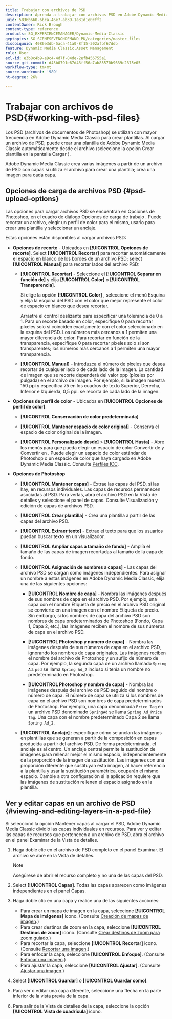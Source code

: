 ```yaml
---
title: Trabajar con archivos de PSD
description: Aprenda a trabajar con archivos PSD en Adobe Dynamic Media Classic.
uuid: 5836b660-6bca-46e7-ab39-1a31d1e0cff2
contentOwner: Rick Brough
content-type: reference
products: SG_EXPERIENCEMANAGER/Dynamic-Media-Classic
geptopics: SG_SCENESEVENONDEMAND_PK/categories/master_files
discoiquuid: 4086e3db-5aca-41a0-8f15-302afbf67ddb
feature: Dynamic Media Classic,Asset Management
role: User
exl-id: e3b8c4b9-e9c4-4d7f-84de-2efb456755a1
source-git-commit: d43b0791e67d43ff56a7ab85570b9639c2375e05
workflow-type: tm+mt
source-wordcount: '989'
ht-degree: 26%

---
```


# Trabajar con archivos de PSD{#working-with-psd-files}

<!--   USED TO BE AN OPTION UNDER COLOR PROFILE OPTIONS * **Convert To sRGB (default)** - Converts to sRGB (Standard Red Green Blue). sRGB is the recommended color space for displaying images on web pages. -->

Los PSD (archivos de documentos de Photoshop) se utilizan con mayor frecuencia en Adobe Dynamic Media Classic para crear plantillas. Al cargar un archivo de PSD, puede crear una plantilla de Adobe Dynamic Media Classic automáticamente desde el archivo (seleccione la opción Crear plantilla en la pantalla Cargar ).

Adobe Dynamic Media Classic crea varias imágenes a partir de un archivo de PSD con capas si utiliza el archivo para crear una plantilla; crea una imagen para cada capa.

## Opciones de carga de archivos PSD {#psd-upload-options}

Las opciones para cargar archivos PSD se encuentran en Opciones de Photoshop, en el cuadro de diálogo Opciones de carga de trabajo . Puede recortar un archivo, elegir un perfil de color para el mismo, usarlo para crear una plantilla y seleccionar un anclaje.

Estas opciones están disponibles al cargar archivos PSD:

* **Opciones de recorte** - Ubicados en **[!UICONTROL Opciones de recorte]**. Select **[!UICONTROL Recortar]** para recortar automáticamente el espacio en blanco de los bordes de un archivo PSD; select **[!UICONTROL Manual]** para recortar lados del archivo PSD:

   * **[!UICONTROL Recortar]** - Seleccione el **[!UICONTROL Separar en función de]** y elija **[!UICONTROL Color]** o **[!UICONTROL Transparencia]**.

      Si elige la opción **[!UICONTROL Color]** , seleccione el menú Esquina y elija la esquina del PSD con el color que mejor represente el color de espacio en blanco que desea recortar.

      Arrastre el control deslizante para especificar una tolerancia de 0 a 1. Para un recorte basado en color, especifique 0 para recortar píxeles solo si coinciden exactamente con el color seleccionado en la esquina del PSD. Los números más cercanos a 1 permiten una mayor diferencia de color. Para recortar en función de la transparencia, especifique 0 para recortar píxeles solo si son transparentes; los números más cercanos a 1 permiten una mayor transparencia.

   * **[!UICONTROL Manual]** - Introduzca el número de píxeles que desea recortar de cualquier lado o de cada lado de la imagen. La cantidad de imagen que se recorte dependerá del valor ppp (píxeles por pulgada) en el archivo de imagen. Por ejemplo, si la imagen muestra 150 ppi y especifica 75 en los cuadros de texto Superior, Derecha, Inferior e Izquierda, 0,5 ppi. se recorta de cada lado de la imagen.

* **Opciones de perfil de color** - Ubicados en **[!UICONTROL Opciones de perfil de color]**.

   * **[!UICONTROL Conservación de color predeterminada]**

   * **[!UICONTROL Mantener espacio de color original]** - Conserva el espacio de color original de la imagen.

   * **[!UICONTROL Personalizado desde]** > **[!UICONTROL Hasta]** - Abre los menús para que pueda elegir un espacio de color Convertir de y Convertir en . Puede elegir un espacio de color estándar de Photoshop o un espacio de color que haya cargado en Adobe Dynamic Media Classic. Consulte [Perfiles ICC](/help/icc-profiles.md).

* **Opciones de Photoshop**

   * **[!UICONTROL Mantener capas]** - Extrae las capas del PSD, si las hay, en recursos individuales. Las capas de recursos permanecen asociadas al PSD. Para verlas, abra el archivo PSD en la Vista de detalles y seleccione el panel de capas. Consulte Visualización y edición de capas de archivos PSD.

   * **[!UICONTROL Crear plantilla]** - Crea una plantilla a partir de las capas del archivo PSD.

   * **[!UICONTROL Extraer texto]** - Extrae el texto para que los usuarios puedan buscar texto en un visualizador.

   * **[!UICONTROL Ampliar capas a tamaño de fondo]** - Amplía el tamaño de las capas de imagen recortadas al tamaño de la capa de fondo.

   * **[!UICONTROL Asignación de nombres a capas]** - Las capas del archivo PSD se cargan como imágenes independientes. Para asignar un nombre a estas imágenes en Adobe Dynamic Media Classic, elija una de las siguientes opciones:

      * **[!UICONTROL Nombre de capa]** - Nombra las imágenes después de sus nombres de capa en el archivo PSD. Por ejemplo, una capa con el nombre Etiqueta de precio en el archivo PSD original se convierte en una imagen con el nombre Etiqueta de precio. Sin embargo, si los nombres de capa del archivo PSD son nombres de capa predeterminados de Photoshop (Fondo, Capa 1, Capa 2, etc.), las imágenes reciben el nombre de sus números de capa en el archivo PSD. <!-- not their default layer names -->

      * **[!UICONTROL Photoshop y número de capa]** - Nombra las imágenes después de sus números de capa en el archivo PSD, ignorando los nombres de capa originales. Las imágenes reciben el nombre del archivo de Photoshop y un sufijo de número de capa. Por ejemplo, la segunda capa de un archivo llamado `Spring Ad.psd` se llama `Spring Ad_2` incluso si tenía un nombre no predeterminado en Photoshop.

      * **[!UICONTROL Photoshop y nombre de capa]** - Nombra las imágenes después del archivo de PSD seguido del nombre o número de capa. El número de capa se utiliza si los nombres de capa en el archivo PSD son nombres de capa predeterminados de Photoshop. Por ejemplo, una capa denominada `Price Tag` en un archivo PSD denominado `SpringAd` se llama `Spring Ad_Price Tag`. Una capa con el nombre predeterminado Capa 2 se llama `Spring Ad_2`.
   * **[!UICONTROL Anclaje]** : especifique cómo se anclan las imágenes en plantillas que se generan a partir de la composición en capas producida a partir del archivo PSD. De forma predeterminada, el anclaje es al centro. Un anclaje central permite la sustitución de imágenes para rellenar mejor el mismo espacio, independientemente de la proporción de la imagen de sustitución. Las imágenes con una proporción diferente que sustituyan esta imagen, al hacer referencia a la plantilla y usar la sustitución paramétrica, ocuparán el mismo espacio. Cambie a otra configuración si la aplicación requiere que las imágenes de sustitución rellenen el espacio asignado en la plantilla.


## Ver y editar capas en un archivo de PSD {#viewing-and-editing-layers-in-a-psd-file}

Si seleccionó la opción Mantener capas al cargar el PSD, Adobe Dynamic Media Classic dividió las capas individuales en recursos. Para ver y editar las capas de recursos que pertenecen a un archivo de PSD, abra el archivo en el panel Examinar de la Vista de detalles.

1. Haga doble clic en el archivo de PSD completo en el panel Examinar. El archivo se abre en la Vista de detalles.

   >[!NOTE]
   >
   >Asegúrese de abrir el recurso completo y no una de las capas del PSD.

1. Select **[!UICONTROL Capas]**. Todas las capas aparecen como imágenes independientes en el panel Capas.
1. Haga doble clic en una capa y realice una de las siguientes acciones:

   * Para crear un mapa de imagen en la capa, seleccione **[!UICONTROL Mapa de imágenes]** icono. (Consulte [Creación de mapas de imagen](creating-image-maps.md#creating_image_maps).)
   * Para crear destinos de zoom en la capa, seleccione **[!UICONTROL Destinos de zoom]** icono. (Consulte [Crear destinos de zoom para zoom guiado](creating-zoom-targets-guided-zoom.md#creating_zoom_targets_for_guided_zoom).)
   * Para recortar la capa, seleccione **[!UICONTROL Recortar]** icono. (Consulte [Recortar una imagen](cropping-image.md#cropping_an_image).)
   * Para enfocar la capa, seleccione **[!UICONTROL Enfoque]**. (Consulte [Enfocar una imagen](sharpening-image.md#sharpening_an_image).)
   * Para ajustar la capa, seleccione **[!UICONTROL Ajustar]**. (Consulte [Ajustar una imagen](adjusting-image.md#adjusting_an_image).)

1. Select **[!UICONTROL Guardar]** o **[!UICONTROL Guardar como]**.
1. Para ver o editar una capa diferente, seleccione una flecha en la parte inferior de la vista previa de la capa.
1. Para salir de la Vista de detalles de la capa, seleccione la opción **[!UICONTROL Vista de cuadrícula]** icono.
